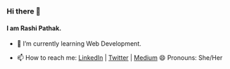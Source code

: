 ### Hi there 👋
#### I am Rashi Pathak.

<!--
**rashipathak/rashipathak** is a ✨ _special_ ✨ repository because its `README.md` (this file) appears on your GitHub profile.

<!--Here are some ideas to get you started:

<!--- 🔭 I’m currently working on ...-->

- 🌱 I’m currently learning Web Development.
<!--- 👯 I’m looking to collaborate on ...
- 🤔 I’m looking for help with ...
- 💬 Ask me about ...-->
- 📫 How to reach me: [LinkedIn](https://www.linkedin.com/in/rashi-pathak) | [Twitter](https://twitter.com/RashiPathak11) | [Medium](https://www.medium.com/@raship19)
 😄 Pronouns: She/Her
<!--- ⚡ Fun fact: ...
-->
